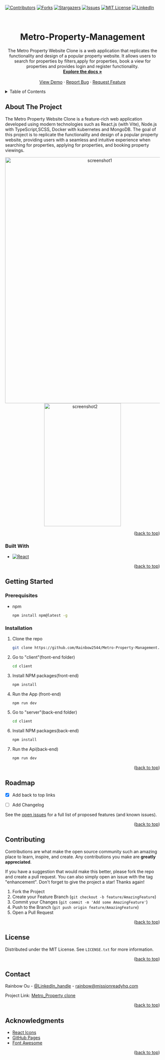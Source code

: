 
<a name="readme-top"></a>



<!-- PROJECT SHIELDS -->
<!--
*** I'm using markdown "reference style" links for readability.
*** Reference links are enclosed in brackets [ ] instead of parentheses ( ).
*** See the bottom of this document for the declaration of the reference variables
*** for contributors-url, forks-url, etc. This is an optional, concise syntax you may use.
*** https://www.markdownguide.org/basic-syntax/#reference-style-links
-->
[![Contributors][contributors-shield]][contributors-url]
[![Forks][forks-shield]](https://github.com/Rainbow2544/Metro-Property-Management/forks)
[![Stargazers][stars-shield]][stars-url]
[![Issues][issues-shield]][issues-url]
[![MIT License][license-shield]][license-url]
[![LinkedIn][linkedin-shield]][linkedin-url]



<!-- PROJECT LOGO -->
<br />
<div align="center">
  <h1>Metro-Property-Management</h1>



  <p align="center">
    The Metro Property Website Clone is a web application that replicates the functionality and design of a popular property website. It allows users to search for properties by filters,apply for properties, book a view for properties and provides login and register functionality.
    <br />
    <a href="https://github.com/Rainbow2544/Metro-Property-Management.git"><strong>Explore the docs »</strong></a>
    <br />
    <br />
    <a href="">View Demo</a>
    ·
    <a href="https://github.com/Rainbow2544/Metro-Property-Management.git/issues">Report Bug</a>
    ·
    <a href="https://github.com/Rainbow2544/Metro-Property-Management.git/issues">Request Feature</a>
  </p>
</div>



<!-- TABLE OF CONTENTS -->
<details>
  <summary>Table of Contents</summary>
  <ol>
    <li>
      <a href="#about-the-project">About The Project</a>
      <ul>
        <li><a href="#built-with">Built With</a></li>
      </ul>
    </li>
    <li>
      <a href="#getting-started">Getting Started</a>
      <ul>
        <li><a href="#prerequisites">Prerequisites</a></li>
        <li><a href="#installation">Installation</a></li>
      </ul>
    </li>
    <li><a href="#usage">Usage</a></li>
    <li><a href="#roadmap">Roadmap</a></li>
    <li><a href="#contributing">Contributing</a></li>
    <li><a href="#license">License</a></li>
    <li><a href="#contact">Contact</a></li>
    <li><a href="#acknowledgments">Acknowledgments</a></li>
  </ol>
</details>



<!-- ABOUT THE PROJECT -->
## About The Project
The Metro Property Website Clone is a feature-rich web application developed using modern technologies such as React.js (with Vite), Node.js with TypeScript,SCSS, Docker with kubernetes and MongoDB. The goal of this project is to replicate the functionality and design of a popular property website, providing users with a seamless and intuitive experience when searching for properties, applying for properties, and booking property viewings.

<div align="center">
  <img src="images/screenshot.jpeg" alt="screenshot1" width="600" height="800">
  <img src="images/Screenshot2.png" alt="screenshot2" width="250" height="400">
  <p align="center">
 </div>

<p align="right">(<a href="#readme-top">back to top</a>)</p>



### Built With

* [![React][React.js]][React-url]


<p align="right">(<a href="#readme-top">back to top</a>)</p>



<!-- GETTING STARTED -->
## Getting Started

### Prerequisites

* npm
  ```sh
  npm install npm@latest -g
  ```

### Installation

1. Clone the repo
   ```sh
   git clone https://github.com/Rainbow2544/Metro-Property-Management.git
   ```
2. Go to "client"(front-end folder)
   ```sh
   cd client
   ```
 
3. Install NPM packages(front-end)
   ```sh
   npm install
   ```
   
4. Run the App (front-end)
   ```sh
   npm run dev
   ```

5. Go to "server"(back-end folder)
   ```sh
   cd client
   ```
6. Install NPM packages(back-end)
   ```sh
   npm install
   ```

7. Run the Api(back-end)
   ```sh
   npm run dev
   ```

<p align="right">(<a href="#readme-top">back to top</a>)</p>






<!-- ROADMAP -->
## Roadmap

- [x] Add back to top links
- [ ] Add Changelog


See the [open issues](https://github.com/github_username/repo_name/issues) for a full list of proposed features (and known issues).

<p align="right">(<a href="#readme-top">back to top</a>)</p>



<!-- CONTRIBUTING -->
## Contributing

Contributions are what make the open source community such an amazing place to learn, inspire, and create. Any contributions you make are **greatly appreciated**.

If you have a suggestion that would make this better, please fork the repo and create a pull request. You can also simply open an issue with the tag "enhancement".
Don't forget to give the project a star! Thanks again!

1. Fork the Project
2. Create your Feature Branch (`git checkout -b feature/AmazingFeature`)
3. Commit your Changes (`git commit -m 'Add some AmazingFeature'`)
4. Push to the Branch (`git push origin feature/AmazingFeature`)
5. Open a Pull Request

<p align="right">(<a href="#readme-top">back to top</a>)</p>



<!-- LICENSE -->
## License

Distributed under the MIT License. See `LICENSE.txt` for more information.

<p align="right">(<a href="#readme-top">back to top</a>)</p>



<!-- CONTACT -->
## Contact

Rainbow Ou - [@LinkedIn_handle](https://www.linkedin.com/in/rainbow-ou-596a43204/) - rainbow@missionreadyhq.com

Project Link: [Metro_Property clone](https://github.com/Rainbow2544/Metro-Property-Management.git)

<p align="right">(<a href="#readme-top">back to top</a>)</p>



<!-- ACKNOWLEDGMENTS -->
## Acknowledgments

* [React Icons](https://react-icons.github.io/react-icons/search)
* [GitHub Pages](https://pages.github.com)
* [Font Awesome](https://fontawesome.com)

<p align="right">(<a href="#readme-top">back to top</a>)</p>



<!-- MARKDOWN LINKS & IMAGES -->
<!-- https://www.markdownguide.org/basic-syntax/#reference-style-links -->
[contributors-shield]: https://img.shields.io/github/contributors/Rainbow2544/Metro-Property-Management.svg?style=for-the-badge
[contributors-url]: https://github.com/Rainbow2544/Metro-Property-Management/graphs/contributors
[forks-shield]: https://img.shields.io/github/forks/Rainbow2544/Metro-Property-Management.svg?style=for-the-badge
[forks-url]: https://github.com/Rainbow2544/Metro-Property-Management/network/members
[stars-shield]: https://img.shields.io/github/stars/Rainbow2544/Metro-Property-Management.svg?style=for-the-badge
[stars-url]: https://github.com/Rainbow2544/Metro-Property-Management/stargazers
[issues-shield]: https://img.shields.io/github/issues/Rainbow2544/Metro-Property-Management.svg?style=for-the-badge
[issues-url]: https://github.com/Rainbow2544/Metro-Property-Management/issues
[license-shield]: https://img.shields.io/github/license/Rainbow2544/Metro-Property-Management.svg?style=for-the-badge
[license-url]: https://github.com/Rainbow2544/Metro-Property-Management/blob/master/LICENSE.txt
[linkedin-shield]: https://img.shields.io/badge/-LinkedIn-black.svg?style=for-the-badge&logo=linkedin&colorB=555
[linkedin-url]: https://www.linkedin.com/in/rainbow-ou-596a43204/
[product-screenshot]: images/screenshot.jpeg
[Next.js]: https://img.shields.io/badge/next.js-000000?style=for-the-badge&logo=nextdotjs&logoColor=white
[Next-url]: https://nextjs.org/
[React.js]: https://img.shields.io/badge/React-20232A?style=for-the-badge&logo=react&logoColor=61DAFB
[React-url]: https://reactjs.org/
